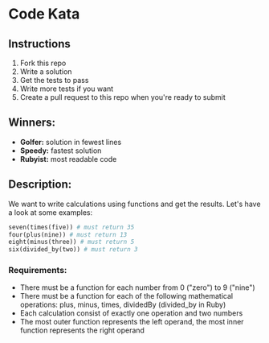 # Code Kata

## Instructions

1. Fork this repo
1. Write a solution
1. Get the tests to pass
1. Write more tests if you want
1. Create a pull request to this repo when you're ready to submit

## Winners:

* **Golfer:** solution in fewest lines
* **Speedy:** fastest solution
* **Rubyist:** most readable code

## Description:

We want to write calculations using functions and get the results. Let's have a look at some examples:

```ruby
seven(times(five)) # must return 35
four(plus(nine)) # must return 13
eight(minus(three)) # must return 5
six(divided_by(two)) # must return 3
```

### Requirements:

* There must be a function for each number from 0 ("zero") to 9 ("nine")
* There must be a function for each of the following mathematical operations: plus, minus, times, dividedBy (divided_by in Ruby)
* Each calculation consist of exactly one operation and two numbers
* The most outer function represents the left operand, the most inner function represents the right operand
